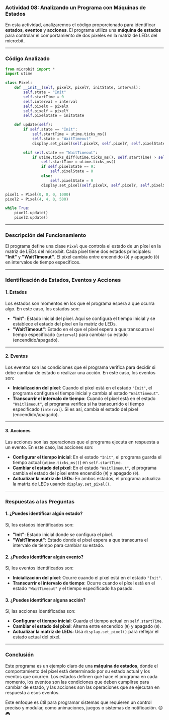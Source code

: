 ### **Actividad 08: Analizando un Programa con Máquinas de Estados**

En esta actividad, analizaremos el código proporcionado para identificar **estados**, **eventos** y **acciones**. El programa utiliza una **máquina de estados** para controlar el comportamiento de dos píxeles en la matriz de LEDs del micro:bit.

---

### **Código Analizado**

```python
from microbit import *
import utime

class Pixel:
    def __init__(self, pixelX, pixelY, initState, interval):
        self.state = "Init"
        self.startTime = 0
        self.interval = interval
        self.pixelX = pixelX
        self.pixelY = pixelY
        self.pixelState = initState

    def update(self):
        if self.state == "Init":
            self.startTime = utime.ticks_ms()
            self.state = "WaitTimeout"
            display.set_pixel(self.pixelX, self.pixelY, self.pixelState)

        elif self.state == "WaitTimeout":
            if utime.ticks_diff(utime.ticks_ms(), self.startTime) > self.interval:
                self.startTime = utime.ticks_ms()
                if self.pixelState == 9:
                    self.pixelState = 0
                else:
                    self.pixelState = 9
                display.set_pixel(self.pixelX, self.pixelY, self.pixelState)

pixel1 = Pixel(0, 0, 0, 1000)
pixel2 = Pixel(4, 4, 0, 500)

while True:
    pixel1.update()
    pixel2.update()
```

---

### **Descripción del Funcionamiento**

El programa define una clase `Pixel` que controla el estado de un píxel en la matriz de LEDs del micro:bit. Cada píxel tiene dos estados principales: **"Init"** y **"WaitTimeout"**. El píxel cambia entre encendido (`9`) y apagado (`0`) en intervalos de tiempo específicos.

---

### **Identificación de Estados, Eventos y Acciones**

#### **1. Estados**
Los estados son momentos en los que el programa espera a que ocurra algo. En este caso, los estados son:

- **"Init"**: Estado inicial del píxel. Aquí se configura el tiempo inicial y se establece el estado del píxel en la matriz de LEDs.
- **"WaitTimeout"**: Estado en el que el píxel espera a que transcurra el tiempo especificado (`interval`) para cambiar su estado (encendido/apagado).

---

#### **2. Eventos**
Los eventos son las condiciones que el programa verifica para decidir si debe cambiar de estado o realizar una acción. En este caso, los eventos son:

- **Inicialización del píxel**: Cuando el píxel está en el estado `"Init"`, el programa configura el tiempo inicial y cambia al estado `"WaitTimeout"`.
- **Transcurrir el intervalo de tiempo**: Cuando el píxel está en el estado `"WaitTimeout"`, el programa verifica si ha transcurrido el tiempo especificado (`interval`). Si es así, cambia el estado del píxel (encendido/apagado).

---

#### **3. Acciones**
Las acciones son las operaciones que el programa ejecuta en respuesta a un evento. En este caso, las acciones son:

- **Configurar el tiempo inicial**: En el estado `"Init"`, el programa guarda el tiempo actual (`utime.ticks_ms()`) en `self.startTime`.
- **Cambiar el estado del píxel**: En el estado `"WaitTimeout"`, el programa cambia el estado del píxel entre encendido (`9`) y apagado (`0`).
- **Actualizar la matriz de LEDs**: En ambos estados, el programa actualiza la matriz de LEDs usando `display.set_pixel()`.

---

### **Respuestas a las Preguntas**

#### **1. ¿Puedes identificar algún estado?**
Sí, los estados identificados son:
- **"Init"**: Estado inicial donde se configura el píxel.
- **"WaitTimeout"**: Estado donde el píxel espera a que transcurra el intervalo de tiempo para cambiar su estado.

#### **2. ¿Puedes identificar algún evento?**
Sí, los eventos identificados son:
- **Inicialización del píxel**: Ocurre cuando el píxel está en el estado `"Init"`.
- **Transcurrir el intervalo de tiempo**: Ocurre cuando el píxel está en el estado `"WaitTimeout"` y el tiempo especificado ha pasado.

#### **3. ¿Puedes identificar alguna acción?**
Sí, las acciones identificadas son:
- **Configurar el tiempo inicial**: Guarda el tiempo actual en `self.startTime`.
- **Cambiar el estado del píxel**: Alterna entre encendido (`9`) y apagado (`0`).
- **Actualizar la matriz de LEDs**: Usa `display.set_pixel()` para reflejar el estado actual del píxel.

---

### **Conclusión**

Este programa es un ejemplo claro de una **máquina de estados**, donde el comportamiento del píxel está determinado por su estado actual y los eventos que ocurren. Los estados definen qué hace el programa en cada momento, los eventos son las condiciones que deben cumplirse para cambiar de estado, y las acciones son las operaciones que se ejecutan en respuesta a esos eventos.

Este enfoque es útil para programar sistemas que requieren un control preciso y modular, como animaciones, juegos o sistemas de notificación. 😊🎮
